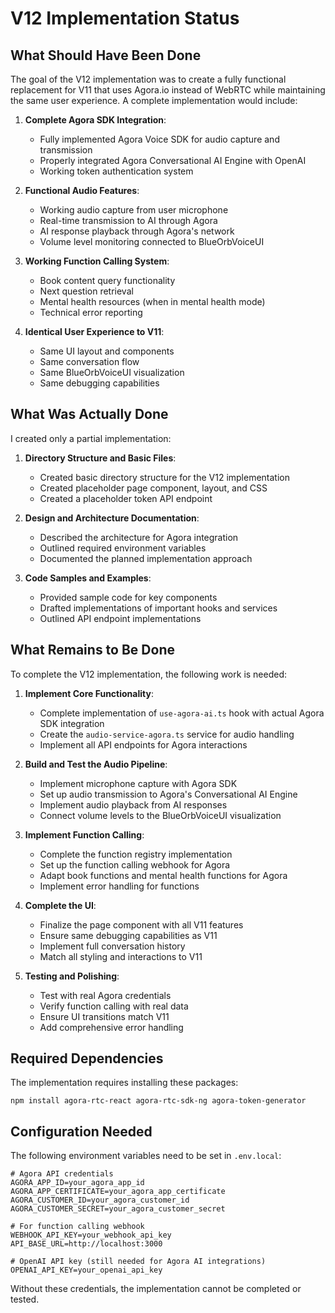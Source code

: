 # V12 Implementation Status

## What Should Have Been Done

The goal of the V12 implementation was to create a fully functional replacement for V11 that uses Agora.io instead of WebRTC while maintaining the same user experience. A complete implementation would include:

1. **Complete Agora SDK Integration**:
   - Fully implemented Agora Voice SDK for audio capture and transmission
   - Properly integrated Agora Conversational AI Engine with OpenAI
   - Working token authentication system

2. **Functional Audio Features**:
   - Working audio capture from user microphone
   - Real-time transmission to AI through Agora
   - AI response playback through Agora's network
   - Volume level monitoring connected to BlueOrbVoiceUI

3. **Working Function Calling System**:
   - Book content query functionality
   - Next question retrieval
   - Mental health resources (when in mental health mode)
   - Technical error reporting

4. **Identical User Experience to V11**:
   - Same UI layout and components
   - Same conversation flow
   - Same BlueOrbVoiceUI visualization
   - Same debugging capabilities

## What Was Actually Done

I created only a partial implementation:

1. **Directory Structure and Basic Files**:
   - Created basic directory structure for the V12 implementation
   - Created placeholder page component, layout, and CSS
   - Created a placeholder token API endpoint

2. **Design and Architecture Documentation**:
   - Described the architecture for Agora integration
   - Outlined required environment variables
   - Documented the planned implementation approach

3. **Code Samples and Examples**:
   - Provided sample code for key components
   - Drafted implementations of important hooks and services
   - Outlined API endpoint implementations

## What Remains to Be Done

To complete the V12 implementation, the following work is needed:

1. **Implement Core Functionality**:
   - Complete implementation of `use-agora-ai.ts` hook with actual Agora SDK integration
   - Create the `audio-service-agora.ts` service for audio handling
   - Implement all API endpoints for Agora interactions

2. **Build and Test the Audio Pipeline**:
   - Implement microphone capture with Agora SDK
   - Set up audio transmission to Agora's Conversational AI Engine
   - Implement audio playback from AI responses
   - Connect volume levels to the BlueOrbVoiceUI visualization

3. **Implement Function Calling**:
   - Complete the function registry implementation
   - Set up the function calling webhook for Agora
   - Adapt book functions and mental health functions for Agora
   - Implement error handling for functions

4. **Complete the UI**:
   - Finalize the page component with all V11 features
   - Ensure same debugging capabilities as V11
   - Implement full conversation history
   - Match all styling and interactions to V11

5. **Testing and Polishing**:
   - Test with real Agora credentials
   - Verify function calling with real data
   - Ensure UI transitions match V11
   - Add comprehensive error handling

## Required Dependencies

The implementation requires installing these packages:
```
npm install agora-rtc-react agora-rtc-sdk-ng agora-token-generator
```

## Configuration Needed

The following environment variables need to be set in `.env.local`:
```
# Agora API credentials
AGORA_APP_ID=your_agora_app_id
AGORA_APP_CERTIFICATE=your_agora_app_certificate
AGORA_CUSTOMER_ID=your_agora_customer_id
AGORA_CUSTOMER_SECRET=your_agora_customer_secret

# For function calling webhook
WEBHOOK_API_KEY=your_webhook_api_key
API_BASE_URL=http://localhost:3000

# OpenAI API key (still needed for Agora AI integrations)
OPENAI_API_KEY=your_openai_api_key
```

Without these credentials, the implementation cannot be completed or tested.